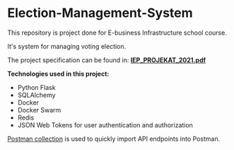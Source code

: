 # Election-Management-System

This repository is project done for E-business Infrastructure school course.

It's system for managing voting election. 

The project specification can be found in: <b><a href="https://github.com/VukBakic/Election-Management-System/blob/main/IEP_PROJEKAT_2021.pdf">IEP_PROJEKAT_2021.pdf</a></b>

<b>Technologies used in this project:</b>
<ul>
  <li>Python Flask</li>
  <li>SQLAlchemy</li>
  <li>Docker</li>
  <li>Docker Swarm</li>
  <li>Redis</li>
  <li>JSON Web Tokens for user authentication and authorization</li>
</ul>

<a href="https://github.com/VukBakic/Election-Management-System/blob/main/IEP%20Projekat.postman_collection.json">Postman collection</a> is used to quickly import API endpoints into Postman.
